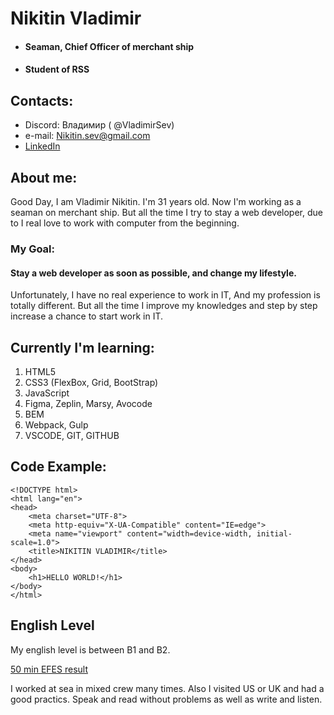 # Nikitin Vladimir

- #### Seaman, Chief Officer of merchant ship 
- #### Student of RSS
## Contacts:
- Discord: Владимир ( @VladimirSev)
- e-mail: Nikitin.sev@gmail.com
- [LinkedIn](https://www.linkedin.com/in/volodymyr-nikitin-49622019a/ "My LinkedIn page")

## About me:

Good Day, I am Vladimir Nikitin. I'm 31 years old. Now I'm working as a seaman on merchant ship. But all the time I try to stay a web developer, due to I real love to work with computer from the beginning.

### **My Goal:** 
#### **Stay a web developer as soon as possible, and change my lifestyle.**

Unfortunately, I have no real experience to work in IT, And my profession is totally different. But all the time I improve my knowledges and step by step increase a chance to start work in IT.
## Currently I'm learning:

1. HTML5
2. CSS3 (FlexBox, Grid, BootStrap)
3. JavaScript
4. Figma, Zeplin, Marsy, Avocode
5. BEM
6. Webpack, Gulp 
7. VSCODE, GIT, GITHUB

## Code Example:
```
<!DOCTYPE html>
<html lang="en">
<head>
    <meta charset="UTF-8">
    <meta http-equiv="X-UA-Compatible" content="IE=edge">
    <meta name="viewport" content="width=device-width, initial-scale=1.0">
    <title>NIKITIN VLADIMIR</title>
</head>
<body>
    <h1>HELLO WORLD!</h1>
</body>
</html>
```

## English Level 

My english level is between B1 and B2.

[50 min EFES result](https://www.efset.org/cert/zGT2us "Look at my English Level")

I worked at sea in mixed crew many times. Also I visited US or UK and had a good practics. Speak and read without problems as well as write and listen.
